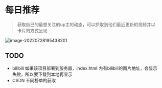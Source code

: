# 每日推荐

> 获取自己的最想关注的up主的动态，可以抓取到他们最近更新的视频并以卡片的方式呈现

![image-20220728195438201](https://markgosling.oss-cn-beijing.aliyuncs.com/img/202207281954272.png)


## TODO

- bilibili 如果该项目部署到服务器，index.html 内有bilibili的图片地址，会显示失败，所以要下载到本地再显示
- CSDN 不同榜单的获取